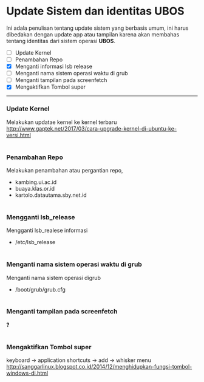 # Update Sistem dan identitas UBOS

Ini adala penulisan tentang update sistem yang berbasis umum, ini harus dibedakan dengan update app atau tampilan karena akan membahas tentang identitas dari sistem operasi **UBOS**.

- [ ] Update Kernel
- [ ] Penambahan Repo
- [x] Menganti informasi lsb release
- [ ] Menganti nama sistem operasi waktu di grub
- [ ] Menganti tampilan pada screenfetch
- [x] Mengaktifkan Tombol super

----

### Update Kernel
Melakukan updatae kernel ke kernel terbaru
<br>http://www.gaptek.net/2017/03/cara-upgrade-kernel-di-ubuntu-ke-versi.html
<br><br>

### Penambahan Repo
Melakukan penambahan atau pergantian repo, 
* kambing.ui.ac.id
* buaya.klas.or.id
* kartolo.datautama.sby.net.id
<br><br>

### Mengganti lsb_release
Mengganti lsb_realese informasi
* /etc/lsb_release
<br><br>

### Menganti nama sistem operasi waktu di grub
Menganti nama sistem operasi digrub
* /boot/grub/grub.cfg
<br><br>

### Menganti tampilan pada screenfetch
**?**
<br><br>

### Mengaktifkan Tombol super
keyboard -> application shortcuts -> add -> whisker menu 
http://sanggarlinux.blogspot.co.id/2014/12/menghidupkan-fungsi-tombol-windows-di.html
<br><br>